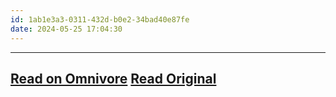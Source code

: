 ```yaml
---
id: 1ab1e3a3-0311-432d-b0e2-34bad40e87fe
date: 2024-05-25 17:04:30
---
```





---
[Read on Omnivore](https://omnivore.app/me/sync-all-your-reading-to-obsidian-omnivore-docs-18fb0482762)
[Read Original](https://docs.omnivore.app/integrations/obsidian.html)
---